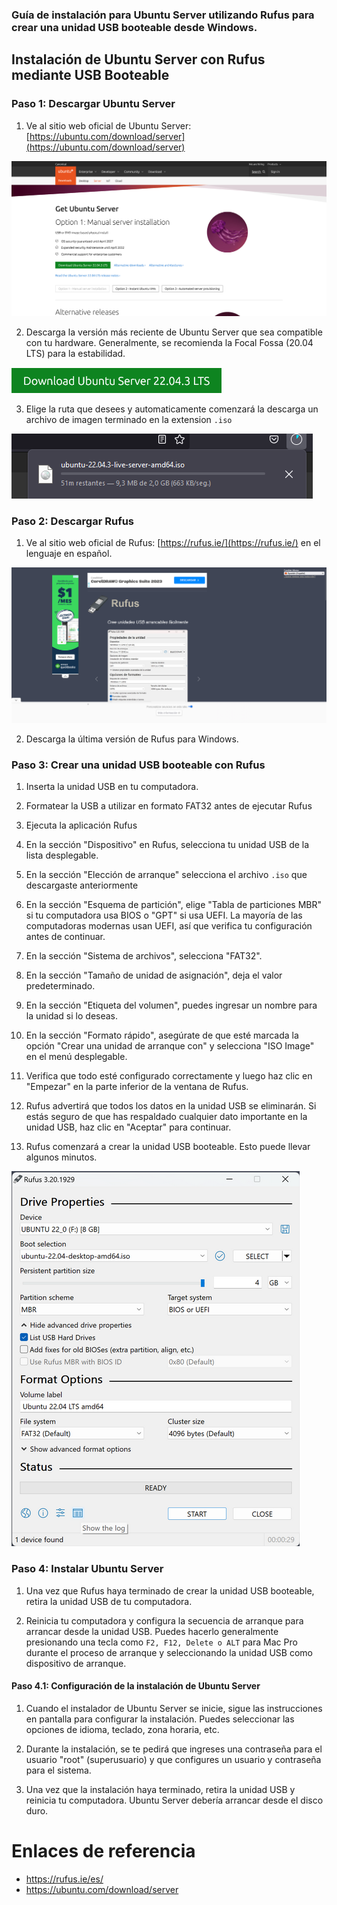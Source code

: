 ### Guía de instalación para Ubuntu Server utilizando Rufus para crear una unidad USB booteable desde Windows. 

## Instalación de Ubuntu Server con Rufus mediante USB Booteable

### Paso 1: Descargar Ubuntu Server

1. Ve al sitio web oficial de Ubuntu Server: [https://ubuntu.com/download/server](https://ubuntu.com/download/server)

[![DescargaUbuntu](srcImages/image2.png)](https://ubuntu.com/download/server)

2. Descarga la versión más reciente de Ubuntu Server que sea compatible con tu hardware. Generalmente, se recomienda la Focal Fossa (20.04 LTS) para la estabilidad.

[![DescargaUbuntu2](srcImages/image3.png)](https://ubuntu.com/download/server)

3. Elige la ruta que desees y automaticamente comenzará la descarga un archivo de imagen terminado en la extension `.iso`

![Alt text](srcImages/image1.png)

### Paso 2: Descargar Rufus

1. Ve al sitio web oficial de Rufus: [https://rufus.ie/](https://rufus.ie/) en el lenguaje en español.

![DescargaUbuntu](srcImages/image.png)

2. Descarga la última versión de Rufus para Windows.

### Paso 3: Crear una unidad USB booteable con Rufus

1. Inserta la unidad USB en tu computadora.

2. Formatear la USB a utilizar en formato FAT32 antes de ejecutar Rufus

3. Ejecuta la aplicación Rufus

4. En la sección "Dispositivo" en Rufus, selecciona tu unidad USB de la lista desplegable.

5. En la sección "Elección de arranque" selecciona el archivo `.iso` que descargaste anteriormente 

4. En la sección "Esquema de partición", elige "Tabla de particiones MBR" si tu computadora usa BIOS o "GPT" si usa UEFI. La mayoría de las computadoras modernas usan UEFI, así que verifica tu configuración antes de continuar.

5. En la sección "Sistema de archivos", selecciona "FAT32".

6. En la sección "Tamaño de unidad de asignación", deja el valor predeterminado.

7. En la sección "Etiqueta del volumen", puedes ingresar un nombre para la unidad si lo deseas.

8. En la sección "Formato rápido", asegúrate de que esté marcada la opción "Crear una unidad de arranque con" y selecciona "ISO Image" en el menú desplegable.

10. Verifica que todo esté configurado correctamente y luego haz clic en "Empezar" en la parte inferior de la ventana de Rufus.

11. Rufus advertirá que todos los datos en la unidad USB se eliminarán. Si estás seguro de que has respaldado cualquier dato importante en la unidad USB, haz clic en "Aceptar" para continuar.

12. Rufus comenzará a crear la unidad USB booteable. Esto puede llevar algunos minutos.

![Alt text](srcImages/image5.png)

### Paso 4: Instalar Ubuntu Server

1. Una vez que Rufus haya terminado de crear la unidad USB booteable, retira la unidad USB de tu computadora.

2. Reinicia tu computadora y configura la secuencia de arranque para arrancar desde la unidad USB. Puedes hacerlo generalmente presionando una tecla como `F2, F12, Delete o ALT` para Mac Pro durante el proceso de arranque y seleccionando la unidad USB como dispositivo de arranque.

#### Paso 4.1: Configuración de la instalación de Ubuntu Server

1. Cuando el instalador de Ubuntu Server se inicie, sigue las instrucciones en pantalla para configurar la instalación. Puedes seleccionar las opciones de idioma, teclado, zona horaria, etc.

2. Durante la instalación, se te pedirá que ingreses una contraseña para el usuario "root" (superusuario) y que configures un usuario y contraseña para el sistema.













6. Una vez que la instalación haya terminado, retira la unidad USB y reinicia tu computadora. Ubuntu Server debería arrancar desde el disco duro.






# Enlaces de referencia
- https://rufus.ie/es/
- https://ubuntu.com/download/server